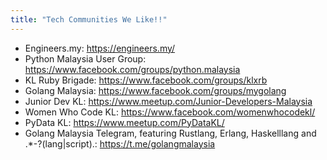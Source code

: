 ```yaml
---
title: "Tech Communities We Like!!"
---
```


* Engineers.my: https://engineers.my/
* Python Malaysia User Group: https://www.facebook.com/groups/python.malaysia
* KL Ruby Brigade: https://www.facebook.com/groups/klxrb
* Golang Malaysia: https://www.facebook.com/groups/mygolang
* Junior Dev KL: https://www.meetup.com/Junior-Developers-Malaysia
* Women Who Code KL: https://www.facebook.com/womenwhocodekl/
* PyData KL: https://www.meetup.com/PyDataKL/
* Golang Malaysia Telegram, featuring Rustlang, Erlang, Haskelllang and .*-?(lang|script)\.: https://t.me/golangmalaysia

